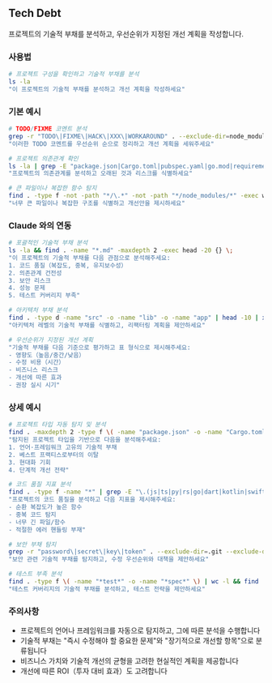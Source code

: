 ## Tech Debt

프로젝트의 기술적 부채를 분석하고, 우선순위가 지정된 개선 계획을 작성합니다.

### 사용법

```bash
# 프로젝트 구성을 확인하고 기술적 부채를 분석
ls -la
"이 프로젝트의 기술적 부채를 분석하고 개선 계획을 작성하세요"
```

### 기본 예시

```bash
# TODO/FIXME 코멘트 분석
grep -r "TODO\|FIXME\|HACK\|XXX\|WORKAROUND" . --exclude-dir=node_modules --exclude-dir=.git
"이러한 TODO 코멘트를 우선순위 순으로 정리하고 개선 계획을 세워주세요"

# 프로젝트 의존관계 확인
ls -la | grep -E "package.json|Cargo.toml|pubspec.yaml|go.mod|requirements.txt"
"프로젝트의 의존관계를 분석하고 오래된 것과 리스크를 식별하세요"

# 큰 파일이나 복잡한 함수 탐지
find . -type f -not -path "*/\.*" -not -path "*/node_modules/*" -exec wc -l {} + | sort -rn | head -10
"너무 큰 파일이나 복잡한 구조를 식별하고 개선안을 제시하세요"
```

### Claude 와의 연동

```bash
# 포괄적인 기술적 부채 분석
ls -la && find . -name "*.md" -maxdepth 2 -exec head -20 {} \;
"이 프로젝트의 기술적 부채를 다음 관점으로 분석해주세요:
1. 코드 품질（복잡도, 중복, 유지보수성）
2. 의존관계 건전성
3. 보안 리스크
4. 성능 문제
5. 테스트 커버리지 부족"

# 아키텍처 부채 분석
find . -type d -name "src" -o -name "lib" -o -name "app" | head -10 | xargs ls -la
"아키텍처 레벨의 기술적 부채를 식별하고, 리팩터링 계획을 제안하세요"

# 우선순위가 지정된 개선 계획
"기술적 부채를 다음 기준으로 평가하고 표 형식으로 제시해주세요:
- 영향도（높음/중간/낮음）
- 수정 비용（시간）
- 비즈니스 리스크
- 개선에 따른 효과
- 권장 실시 시기"
```

### 상세 예시

```bash
# 프로젝트 타입 자동 탐지 및 분석
find . -maxdepth 2 -type f \( -name "package.json" -o -name "Cargo.toml" -o -name "pubspec.yaml" -o -name "go.mod" -o -name "pom.xml" \)
"탐지된 프로젝트 타입을 기반으로 다음을 분석해주세요:
1. 언어·프레임워크 고유의 기술적 부채
2. 베스트 프랙티스로부터의 이탈
3. 현대화 기회
4. 단계적 개선 전략"

# 코드 품질 지표 분석
find . -type f -name "*" | grep -E "\.(js|ts|py|rs|go|dart|kotlin|swift|java)$" | wc -l
"프로젝트의 코드 품질을 분석하고 다음 지표을 제시해주세요:
- 순환 복잡도가 높은 함수
- 중복 코드 탐지
- 너무 긴 파일/함수
- 적절한 에러 핸들링 부재"

# 보안 부채 탐지
grep -r "password\|secret\|key\|token" . --exclude-dir=.git --exclude-dir=node_modules | grep -v ".env.example"
"보안 관련 기술적 부채를 탐지하고, 수정 우선순위와 대책을 제안하세요"

# 테스트 부족 분석
find . -type f \( -name "*test*" -o -name "*spec*" \) | wc -l && find . -type f -name "*.md" | xargs grep -l "test"
"테스트 커버리지의 기술적 부채를 분석하고, 테스트 전략을 제안하세요"
```

### 주의사항

- 프로젝트의 언어나 프레임워크를 자동으로 탐지하고, 그에 따른 분석을 수행합니다
- 기술적 부채는 "즉시 수정해야 할 중요한 문제"와 "장기적으로 개선할 항목"으로 분류됩니다
- 비즈니스 가치와 기술적 개선의 균형을 고려한 현실적인 계획을 제공합니다
- 개선에 따른 ROI（투자 대비 효과）도 고려합니다
